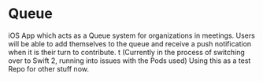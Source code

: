 # Queue
iOS App which acts as a Queue system for organizations in meetings. Users will be able to add themselves to the queue and receive a push notification when it is their turn to contribute.
t
(Currently in the process of switching over to Swift 2, running into issues with the Pods used) Using this as a test Repo for other stuff now.
